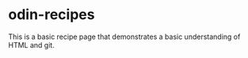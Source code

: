 # odin-recipes
This is a basic recipe page that demonstrates a basic understanding of HTML and git. 